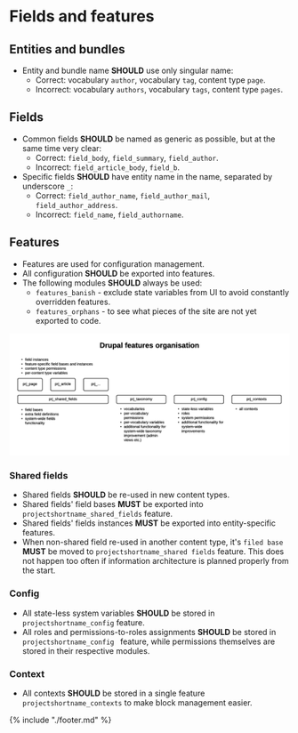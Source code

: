 # Fields and features

## Entities and bundles
* Entity and bundle name **SHOULD** use only singular name:
  * Correct: vocabulary `author`, vocabulary `tag`, content type `page`.
  * Incorrect: vocabulary `authors`, vocabulary `tags`, content type `pages`.

## Fields
* Common fields **SHOULD** be named as generic as possible, but at the same time very clear:
  * Correct: `field_body`, `field_summary`, `field_author`.
  * Incorrect: `field_article_body`, `field_b`.
* Specific fields **SHOULD** have entity name in the name, separated by underscore `_`:
  * Correct: `field_author_name`, `field_author_mail`, `field_author_address`.
  * Incorrect: `field_name`, `field_authorname`.

## Features
* Features are used for configuration management.
* All configuration **SHOULD** be exported into features.
* The following modules **SHOULD** always be used:
  * `features_banish` - exclude state variables from UI to avoid constantly overridden features.
  * `features_orphans` - to see what pieces of the site are not yet exported to code.

![](https://raw.githubusercontent.com/alexdesignworks/drupal-organised/master/images/fields_and_features.png)

### Shared fields
* Shared fields **SHOULD** be re-used in new content types.
* Shared fields' field bases **MUST** be exported into `projectshortname_shared_fields` feature.
* Shared fields' fields instances **MUST** be exported into entity-specific features.
* When non-shared field re-used in another content type, it's `filed base` **MUST** be moved to `projectshortname_shared fields` feature. This does not happen too often if information architecture is planned properly from the start.

### Config
* All state-less system variables **SHOULD** be stored in `projectshortname_config` feature.
* All roles and permissions-to-roles assignments **SHOULD** be stored in `projectshortname_config ` feature, while permissions themselves are stored in their respective modules.

### Context
* All contexts **SHOULD** be stored in a single feature `projectshortname_contexts` to make block management easier.

{% include "./footer.md" %}
